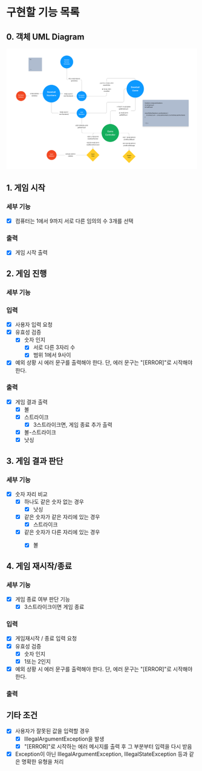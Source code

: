 # 구현할 기능 목록

## 0. 객체 UML Diagram

![image](../img/OOP%20Architecture.png)

## 1. 게임 시작
### 세부 기능
- [x] 컴퓨터는 1에서 9까지 서로 다른 임의의 수 3개를 선택
### 출력
- [x] 게임 시작 출력


## 2. 게임 진행
### 세부 기능
### 입력
- [x] 사용자 입력 요청
- [x] 유효성 검증
  - [x] 숫자 인지
    - [x] 서로 다른 3자리 수
    - [x] 범위 1에서 9사이
- [x] 예외 상황 시 에러 문구를 출력해야 한다. 단, 에러 문구는 "[ERROR]"로 시작해야 한다.
### 출력
- [x] 게임 결과 출력
  - [x] 볼
  - [x] 스트라이크
    - [x] 3스트라이크면, 게임 종료 추가 출력
  - [x] 볼-스트라이크
  - [x] 낫싱

## 3. 게임 결과 판단
### 세부 기능
- [x] 숫자 자리 비교
  - [x] 하나도 같은 숫자 없는 경우
    - [x] 낫싱
  - [x] 같은 숫자가 같은 자리에 있는 경우
    - [x] 스트라이크
  - [x] 같은 숫자가 다른 자리에 있는 경우
    - [x] 볼


## 4. 게임 재시작/종료
### 세부 기능
- [x] 게임 종료 여부 판단 기능
  - [x] 3스트라이크이면 게임 종료
### 입력
- [x] 게임재시작 / 종료 입력 요청
- [x] 유효성 검증
  - [x] 숫자 인지
  - [x] 1또는 2인지
- [x] 예외 상황 시 에러 문구를 출력해야 한다. 단, 에러 문구는 "[ERROR]"로 시작해야 한다.
### 출력


## 기타 조건
- [x] 사용자가 잘못된 값을 입력할 경우 
  - [x] IllegalArgumentException을 발생
  - [x] "[ERROR]"로 시작하는 에러 메시지를 출력 후 그 부분부터 입력을 다시 받음
- [x] Exception이 아닌 IllegalArgumentException, IllegalStateException 등과 같은 명확한 유형을 처리